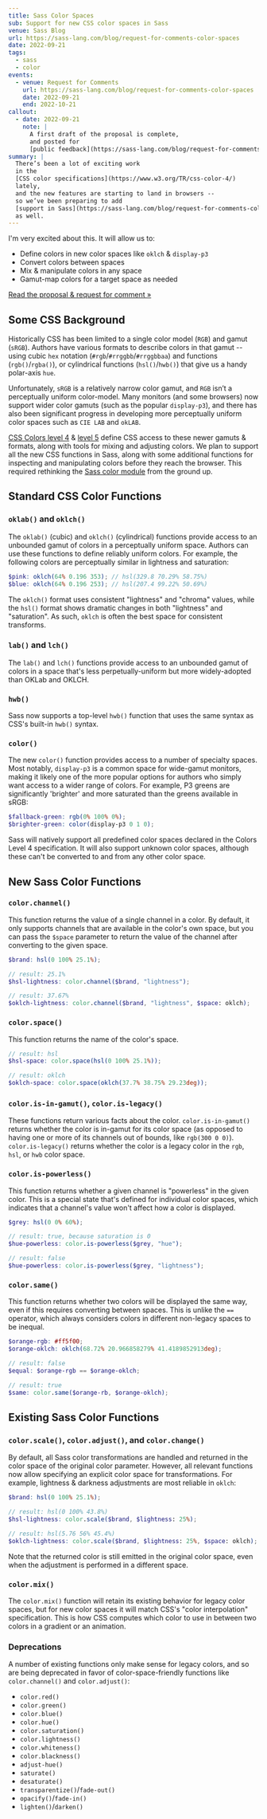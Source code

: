 ```yaml
---
title: Sass Color Spaces
sub: Support for new CSS color spaces in Sass
venue: Sass Blog
url: https://sass-lang.com/blog/request-for-comments-color-spaces
date: 2022-09-21
tags:
  - sass
  - color
events:
  - venue: Request for Comments
    url: https://sass-lang.com/blog/request-for-comments-color-spaces
    date: 2022-09-21
    end: 2022-10-21
callout:
  - date: 2022-09-21
    note: |
      A first draft of the proposal is complete,
      and posted for
      [public feedback](https://sass-lang.com/blog/request-for-comments-color-spaces).
summary: |
  There’s been a lot of exciting work
  in the
  [CSS color specifications](https://www.w3.org/TR/css-color-4/)
  lately,
  and the new features are starting to land in browsers --
  so we’ve been preparing to add
  [support in Sass](https://sass-lang.com/blog/request-for-comments-color-spaces)
  as well.
---
```


I'm very excited about this.
It will allow us to:

- Define colors in new color spaces like `oklch` & `display-p3`
- Convert colors between spaces
- Mix & manipulate colors in any space
- Gamut-map colors for a target space as needed

[Read the proposal & request for comment »][request]

[request]: https://sass-lang.com/blog/request-for-comments-color-spaces

## Some CSS Background

Historically CSS has been limited
to a single color model (`RGB`) and gamut (`sRGB`).
Authors have various formats to describe colors in that gamut --
using cubic `hex` notation (`#rgb`/`#rrggbb`/`#rrggbbaa`)
and functions (`rgb()`/`rgba()`),
or cylindrical functions (`hsl()`/`hwb()`)
that give us a handy polar-axis `hue`.

Unfortunately, `sRGB` is a relatively narrow color gamut,
and `RGB` isn’t a perceptually uniform color-model.
Many monitors (and some browsers) now support wider color gamuts
(such as the popular `display-p3`),
and there has also been significant progress
in developing more perceptually uniform color spaces
such as `CIE LAB` and `okLAB`.

[CSS Colors level 4][] & [level 5][]
define CSS access to these newer gamuts & formats,
along with tools for mixing and adjusting colors.
We plan to support all the new CSS functions in Sass,
along with some additional functions
for inspecting and manipulating colors
before they reach the browser.
This required rethinking the
[Sass color module](https://sass-lang.com/documentation/modules/color)
from the ground up.

[CSS Colors level 4]: https://www.w3.org/TR/css-color-4/
[level 5]: https://www.w3.org/TR/css-color-5/

## Standard CSS Color Functions

### `oklab()` and `oklch()`

The `oklab()` (cubic) and `oklch()` (cylindrical) functions provide access to an
unbounded gamut of colors in a perceptually uniform space. Authors can use these
functions to define reliably uniform colors. For example, the following colors
are perceptually similar in lightness and saturation:

```scss
$pink: oklch(64% 0.196 353); // hsl(329.8 70.29% 58.75%)
$blue: oklch(64% 0.196 253); // hsl(207.4 99.22% 50.69%)
```

The `oklch()` format uses consistent "lightness" and "chroma" values, while the
`hsl()` format shows dramatic changes in both "lightness" and "saturation". As
such, `oklch` is often the best space for consistent transforms.

### `lab()` and `lch()`

The `lab()` and `lch()` functions provide access to an unbounded gamut of colors
in a space that's less perpetually-uniform but more widely-adopted than OKLab
and OKLCH.

### `hwb()`

Sass now supports a top-level `hwb()` function that uses the same syntax as
CSS's built-in `hwb()` syntax.

### `color()`

The new `color()` function provides access to a number of specialty spaces. Most
notably, `display-p3` is a common space for wide-gamut monitors, making it
likely one of the more popular options for authors who simply want access to a
wider range of colors. For example, P3 greens are significantly 'brighter' and
more saturated than the greens available in sRGB:

```scss
$fallback-green: rgb(0% 100% 0%);
$brighter-green: color(display-p3 0 1 0);
```

Sass will natively support all predefined color spaces declared in the Colors
Level 4 specification. It will also support unknown color spaces, although these
can't be converted to and from any other color space.

## New Sass Color Functions

### `color.channel()`

This function returns the value of a single channel in a color. By default, it
only supports channels that are available in the color's own space, but you can
pass the `$space` parameter to return the value of the channel after converting
to the given space.

```scss
$brand: hsl(0 100% 25.1%);

// result: 25.1%
$hsl-lightness: color.channel($brand, "lightness");

// result: 37.67%
$oklch-lightness: color.channel($brand, "lightness", $space: oklch);
```

### `color.space()`

This function returns the name of the color's space.

```scss
// result: hsl
$hsl-space: color.space(hsl(0 100% 25.1%));

// result: oklch
$oklch-space: color.space(oklch(37.7% 38.75% 29.23deg));
```

### `color.is-in-gamut()`, `color.is-legacy()`

These functions return various facts about the color. `color.is-in-gamut()`
returns whether the color is in-gamut for its color space (as opposed to having
one or more of its channels out of bounds, like `rgb(300 0 0)`).
`color.is-legacy()` returns whether the color is a legacy color in the `rgb`,
`hsl`, or `hwb` color space.

### `color.is-powerless()`

This function returns whether a given channel is "powerless" in the given color.
This is a special state that's defined for individual color spaces, which
indicates that a channel's value won't affect how a color is displayed.

```scss
$grey: hsl(0 0% 60%);

// result: true, because saturation is 0
$hue-powerless: color.is-powerless($grey, "hue");

// result: false
$hue-powerless: color.is-powerless($grey, "lightness");
```

### `color.same()`

This function returns whether two colors will be displayed the same way, even if
this requires converting between spaces. This is unlike the `==` operator, which
always considers colors in different non-legacy spaces to be inequal.

```scss
$orange-rgb: #ff5f00;
$orange-oklch: oklch(68.72% 20.966858279% 41.4189852913deg);

// result: false
$equal: $orange-rgb == $orange-oklch;

// result: true
$same: color.same($orange-rb, $orange-oklch);
```

## Existing Sass Color Functions

### `color.scale()`, `color.adjust()`, and `color.change()`

By default, all Sass color transformations are handled and returned in the color
space of the original color parameter. However, all relevant functions now allow
specifying an explicit color space for transformations. For example, lightness &
darkness adjustments are most reliable in `oklch`:

```scss
$brand: hsl(0 100% 25.1%);

// result: hsl(0 100% 43.8%)
$hsl-lightness: color.scale($brand, $lightness: 25%);

// result: hsl(5.76 56% 45.4%)
$oklch-lightness: color.scale($brand, $lightness: 25%, $space: oklch);
```

Note that the returned color is still emitted in the original color space, even
when the adjustment is performed in a different space.

### `color.mix()`

The `color.mix()` function will retain its existing behavior for legacy color
spaces, but for new color spaces it will match CSS's "color interpolation"
specification. This is how CSS computes which color to use in between two colors
in a gradient or an animation.

### Deprecations

A number of existing functions only make sense for legacy colors, and so are
being deprecated in favor of color-space-friendly functions like
`color.channel()` and `color.adjust()`:

* `color.red()`
* `color.green()`
* `color.blue()`
* `color.hue()`
* `color.saturation()`
* `color.lightness()`
* `color.whiteness()`
* `color.blackness()`
* `adjust-hue()`
* `saturate()`
* `desaturate()`
* `transparentize()`/`fade-out()`
* `opacify()`/`fade-in()`
* `lighten()`/`darken()`
